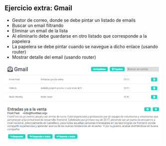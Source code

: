 ## Ejercicio extra: Gmail

- Gestor de correo, donde se debe pintar un listado de emails
- Buscar un email filtrando
- Eliminar un email de la lista
- Al eliminarlo debe guardarse en otro listado que corresponde a la papelera
- La papelera se debe pintar cuando se navegue a dicho enlace (usando router)
- Mostrar detalle del email (usando router)

<img src="./src/images/design.png" width="600"/>
